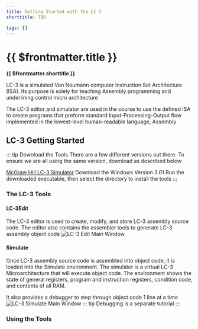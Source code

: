```yaml
---
title: Getting Started with the LC-3
shorttitle: TBD

tags: []
---
```

# {{ $frontmatter.title }}
**{{ $frontmatter.shorttitle }}**

LC-3 is a simulated Von Neumann computer Instruction Set Architecture (ISA). Its purpose is solely for teaching Assembly programming and underlining control micro architecture

The LC-3 editor and simulator are used in the course to use the defined ISA to create programs that preform standard Input-Processing-Output flow implemented in the lowest-level human-readable language, Assembly

## LC-3 Getting Started

<Badge text="Version 3.01" type="tip"/>

::: tip Download the Tools 
There are a few different versions out there. To ensure we are all using the same version, download as described below

[McGraw Hill LC-3 Simulator](https://highered.mheducation.com/sites/0072467509/student_view0/lc-3_simulator.html)
Download the Windows Version 3.01
Run the downloaded executable, then select the directory to install the tools
:::

### The LC-3 Tools

#### LC-3Edit

The LC-3 editor is used to create, modify, and store LC-3 assembly source code. The editor also contains the assembler tools to generate LC-3 assembly object code
![LC-3 Edit Main Window](/assets/img/LC3/LC3EditMain.png)

#### Simulate

Once LC-3 assembly source code is assembled into object code, it is loaded into the Simulate environment. The simulator is a virtual LC-3 Microarchitecture that will execute object code. The environment shows the state of general registers, program and instruction registers, condition code, and contents of all RAM.

It also provides a debugger to step through object code 1 line at a time
![LC-3 Simulate Main Window](/assets/img/LC3/LC3SimulateMain.png)
::: tip
Debugging is a separate tutorial
:::

### Using the Tools
